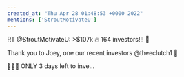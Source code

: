 ```yaml
---
created_at: "Thu Apr 28 01:48:53 +0000 2022"
mentions: ['StroutMotivateU']
---
```


RT @StroutMotivateU: &gt;$107k 🔥
164 investors!!! 🎉

Thank you to Joey, one our recent investors @theeclutch1 🙌

💸💸💸
ONLY 3 days left 
to inve…